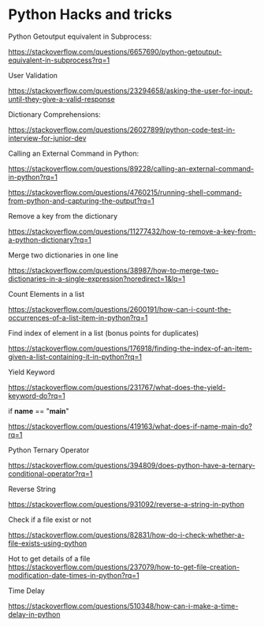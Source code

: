 # Python Hacks and tricks

Python Getoutput equivalent in Subprocess: 

https://stackoverflow.com/questions/6657690/python-getoutput-equivalent-in-subprocess?rq=1

User Validation

https://stackoverflow.com/questions/23294658/asking-the-user-for-input-until-they-give-a-valid-response

Dictionary Comprehensions: 

https://stackoverflow.com/questions/26027899/python-code-test-in-interview-for-junior-dev

Calling an External Command in Python: 

https://stackoverflow.com/questions/89228/calling-an-external-command-in-python?rq=1

https://stackoverflow.com/questions/4760215/running-shell-command-from-python-and-capturing-the-output?rq=1

Remove a key from the dictionary

https://stackoverflow.com/questions/11277432/how-to-remove-a-key-from-a-python-dictionary?rq=1

Merge two dictionaries in one line

https://stackoverflow.com/questions/38987/how-to-merge-two-dictionaries-in-a-single-expression?noredirect=1&lq=1

Count Elements in a list

https://stackoverflow.com/questions/2600191/how-can-i-count-the-occurrences-of-a-list-item-in-python?rq=1

Find index of element in a list (bonus points for duplicates)

https://stackoverflow.com/questions/176918/finding-the-index-of-an-item-given-a-list-containing-it-in-python?rq=1

Yield Keyword

https://stackoverflow.com/questions/231767/what-does-the-yield-keyword-do?rq=1

if __name__ == "__main__"

https://stackoverflow.com/questions/419163/what-does-if-name-main-do?rq=1

Python Ternary Operator

https://stackoverflow.com/questions/394809/does-python-have-a-ternary-conditional-operator?rq=1


Reverse String

https://stackoverflow.com/questions/931092/reverse-a-string-in-python

Check if a file exist or not

https://stackoverflow.com/questions/82831/how-do-i-check-whether-a-file-exists-using-python


Hot to get details of a file
https://stackoverflow.com/questions/237079/how-to-get-file-creation-modification-date-times-in-python?rq=1


Time Delay

https://stackoverflow.com/questions/510348/how-can-i-make-a-time-delay-in-python
